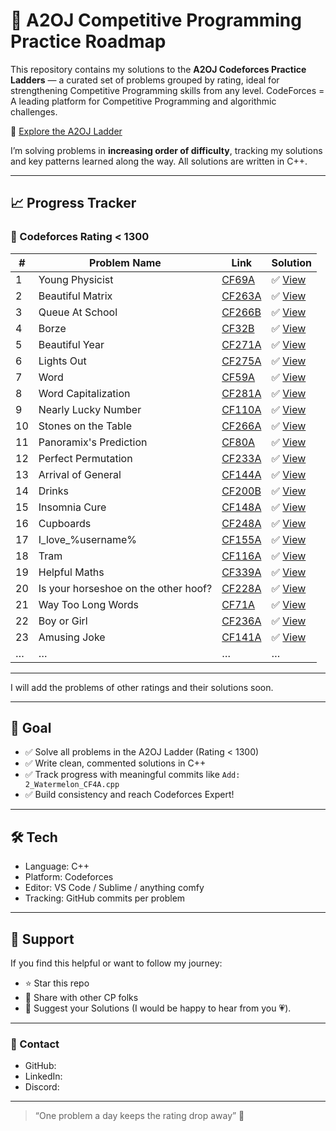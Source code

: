 # 🚀 A2OJ Competitive Programming Practice Roadmap

This repository contains my solutions to the **A2OJ Codeforces Practice Ladders** — a curated set of problems grouped by rating, ideal for strengthening Competitive Programming skills from any level.
CodeForces = A leading platform for Competitive Programming and algorithmic challenges.

🔗 [Explore the A2OJ Ladder](https://earthshakira.github.io/a2oj-clientside/server/Ladders.html)

I’m solving problems in **increasing order of difficulty**, tracking my solutions and key patterns learned along the way. All solutions are written in C++.

---

## 📈 Progress Tracker

### 🔹 Codeforces Rating < 1300

| # | Problem Name   | Link                                                         | Solution                              |
|---|----------------|--------------------------------------------------------------|---------------------------------------|
| 1 | Young Physicist  | [CF69A](https://codeforces.com/problemset/problem/69/A)   | ✅ [View](rating-<1300>/1_YoungPhysicist_CF69A.cpp)   |
| 2 | Beautiful Matrix     | [CF263A](https://codeforces.com/problemset/problem/263/A)       | ✅ [View](rating-<1300>/2_BeautifulMatrix_CF263A.cpp)    |
| 3 | Queue At School     | [CF266B](https://codeforces.com/problemset/problem/266/B)       | ✅ [View](rating-<1300>/3_QueueAtSchool_CF266B.cpp)    |
| 4 | Borze     | [CF32B](https://codeforces.com/problemset/problem/32/B)       | ✅ [View](rating-<1300>/4_Borze_CF32B.cpp)    |
| 5 | Beautiful Year     | [CF271A](https://codeforces.com/problemset/problem/271/A)       | ✅ [View](rating-<1300>/5_BeautifulYear_CF271A.cpp)    |
| 6 | Lights Out | [CF275A](https://codeforces.com/problemset/problem/275/A)       | ✅ [View](rating-<1300>/6_LightsOut_CF275A.cpp)    |
| 7 | Word | [CF59A](https://codeforces.com/problemset/problem/59/A)       | ✅ [View](rating-<1300>/7_Word_CF59A.cpp)    |
| 8 | Word Capitalization | [CF281A](https://codeforces.com/problemset/problem/281/A)       | ✅ [View](rating-<1300>/8_WordCapitalization_CF281A.cpp)    |
| 9 | Nearly Lucky Number | [CF110A](https://codeforces.com/problemset/problem/110/A)       | ✅ [View](rating-<1300>/9_NearlyLuckyNumber_CF110A.cpp)    |
| 10 | Stones on the Table | [CF266A](https://codeforces.com/problemset/problem/266/A)       | ✅ [View](rating-<1300>/10_StonesOnTheTable_CF266A.cpp)    |
| 11 | Panoramix's Prediction | [CF80A](https://codeforces.com/problemset/problem/80/A)       | ✅ [View](rating-<1300>/11_CF80A.cpp)    |
| 12 | Perfect Permutation | [CF233A](https://codeforces.com/problemset/problem/233/A)       | ✅ [View](rating-<1300>/12_CF233A.cpp)    |
| 13 | Arrival of  General | [CF144A](https://codeforces.com/problemset/problem/144/A)       | ✅ [View](rating-<1300>/13_CF144A.cpp)    |
| 14 | Drinks | [CF200B](https://codeforces.com/problemset/problem/200/B)       | ✅ [View](rating-<1300>/14_CF200B.cpp)    |
| 15 | Insomnia Cure | [CF148A](https://codeforces.com/problemset/problem/148/A)       | ✅ [View](rating-<1300>/15_CF148A.cpp)    |
| 16 | Cupboards  | [CF248A](https://codeforces.com/problemset/problem/248/A)       | ✅ [View](rating-<1300>/16_CF248A.cpp)    |
| 17 | I_love_%username% | [CF155A](https://codeforces.com/problemset/problem/155/A)       | ✅ [View](rating-<1300>/17_CF155A.cpp)    |
| 18 | Tram | [CF116A](https://codeforces.com/problemset/problem/116/A)       | ✅ [View](rating-<1300>/18_CF116A.cpp)    |
| 19 | Helpful Maths | [CF339A](https://codeforces.com/problemset/problem/339/A)       | ✅ [View](rating-<1300>/19_CF339A.cpp)    |
| 20 | Is your horseshoe on the other hoof? | [CF228A](https://codeforces.com/problemset/problem/228/A)       | ✅ [View](rating-<1300>/20_CF228A.cpp)    |
| 21 |Way Too Long Words| [CF71A](https://codeforces.com/problemset/problem/71/A)       | ✅ [View](rating-<1300>/21_CF71A.cpp)    |
| 22 |Boy or Girl | [CF236A](https://codeforces.com/problemset/problem/236/A)       | ✅ [View](rating-<1300>/22_CF236A.cpp)    |
| 23 |Amusing Joke| [CF141A](https://codeforces.com/problemset/problem/141/A)       | ✅ [View](rating-<1300>/23_CF141A.cpp)    |
| … | …              | …                                                            | …                                     |

---
I will add the problems of other ratings and their solutions soon. 

---
## 🧠 Goal

- ✅ Solve all problems in the A2OJ Ladder (Rating < 1300)
- ✅ Write clean, commented solutions in C++
- ✅ Track progress with meaningful commits like `Add: 2_Watermelon_CF4A.cpp`
- ✅ Build consistency and reach Codeforces Expert!

---

## 🛠️ Tech

- Language: C++
- Platform: Codeforces
- Editor: VS Code / Sublime / anything comfy
- Tracking: GitHub commits per problem

---

## 🌟 Support

If you find this helpful or want to follow my journey:
- ⭐ Star this repo
- 🔁 Share with other CP folks
- 🧠 Suggest your Solutions (I would be happy to hear from you 💗).

---

### 💬 Contact

- GitHub:
- LinkedIn: 
- Discord: 
---

> “One problem a day keeps the rating drop away” 🚀


